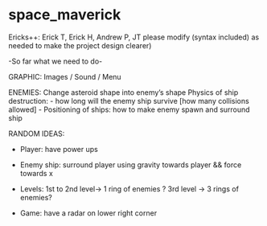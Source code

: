 # space_maverick

 Ericks++: Erick T, Erick H, Andrew P, JT
 please modify (syntax included) as needed to make the project design clearer)

-So far what we need to do-

GRAPHIC:	Images / Sound / Menu

ENEMIES:	Change asteroid shape into enemy’s shape
		Physics of ship destruction:
		  - how long will the enemy ship survive [how many collisions allowed]
		  - Positioning of ships: how to make enemy spawn and surround ship


RANDOM IDEAS:
- Player: have power ups

- Enemy ship: surround player using gravity towards player && force towards x
		
- Levels: 1st to 2nd level→ 1 ring of enemies ?
	   3rd level 	→ 3 rings of enemies? 

- Game: have a radar on lower right corner
